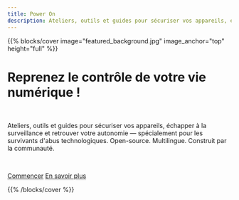 ```yaml
---
title: Power On
description: Ateliers, outils et guides pour sécuriser vos appareils, échapper à la surveillance et retrouver votre autonomie — spécialement pour les survivants d'abus technologiques. Open-source. Multilingue. Construit par la communauté.
---
```


{{% blocks/cover image="featured_background.jpg" image_anchor="top" height="full" %}}

<h1>Reprenez le contrôle de votre vie numérique !</h1>

<p><br></p>

<p>
Ateliers, outils et guides pour sécuriser vos appareils, échapper à la surveillance et retrouver votre autonomie — spécialement pour les survivants d'abus technologiques. Open-source. Multilingue. Construit par la communauté.
</p>

<p><br></p>

<a class="btn btn-lg btn-primary" href="docs/guides/">Commencer</a>
<a class="btn btn-lg btn-secondary" href="a-propos/">En savoir plus</a>

{{% /blocks/cover %}}

